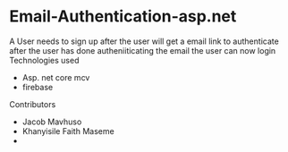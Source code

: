 # Email-Authentication-asp.net
A User needs to sign up after the user will get a email link to authenticate 
after the user has done autheniiticating the email the user can now login
Technologies used
- Asp. net core mcv
- firebase

Contributors
- Jacob Mavhuso
- Khanyisile Faith Maseme
-
